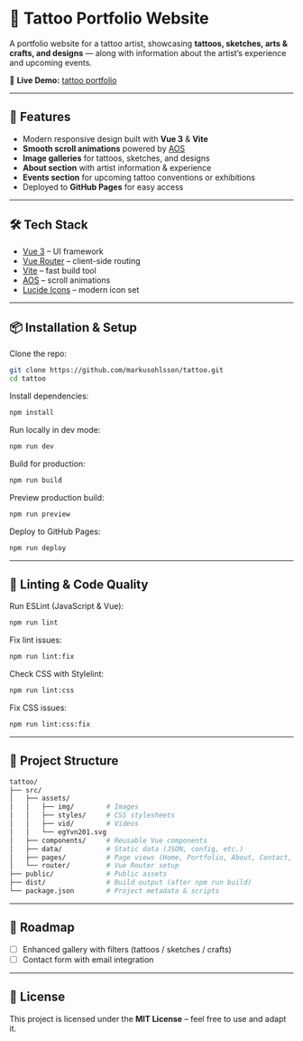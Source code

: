 # 🎨 Tattoo Portfolio Website  

A portfolio website for a tattoo artist, showcasing **tattoos, sketches, arts & crafts, and designs** — along with information about the artist’s experience and upcoming events.  

🚀 **Live Demo:** [tattoo portfolio](https://markusohlsson.github.io/tattoo)  

---

## 📸 Features  
- Modern responsive design built with **Vue 3** & **Vite**  
- **Smooth scroll animations** powered by [AOS](https://michalsnik.github.io/aos/)  
- **Image galleries** for tattoos, sketches, and designs  
- **About section** with artist information & experience  
- **Events section** for upcoming tattoo conventions or exhibitions  
- Deployed to **GitHub Pages** for easy access  

---

## 🛠️ Tech Stack  
- [Vue 3](https://vuejs.org/) – UI framework  
- [Vue Router](https://router.vuejs.org/) – client-side routing  
- [Vite](https://vitejs.dev/) – fast build tool  
- [AOS](https://michalsnik.github.io/aos/) – scroll animations  
- [Lucide Icons](https://lucide.dev/) – modern icon set  

---

## 📦 Installation & Setup  

Clone the repo:  
```bash
git clone https://github.com/markusohlsson/tattoo.git
cd tattoo
```

Install dependencies:  
```bash
npm install
```

Run locally in dev mode:  
```bash
npm run dev
```

Build for production:  
```bash
npm run build
```

Preview production build:  
```bash
npm run preview
```

Deploy to GitHub Pages:  
```bash
npm run deploy
```

---

## 🧹 Linting & Code Quality  

Run ESLint (JavaScript & Vue):  
```bash
npm run lint
```

Fix lint issues:  
```bash
npm run lint:fix
```

Check CSS with Stylelint:  
```bash
npm run lint:css
```

Fix CSS issues:  
```bash
npm run lint:css:fix
```

---

## 📂 Project Structure  

```bash
tattoo/
├── src/                
│   ├── assets/         
│   │   ├── img/        # Images
│   │   ├── styles/     # CSS stylesheets
│   │   ├── vid/        # Videos
│   │   └── egYvn201.svg
│   ├── components/     # Reusable Vue components
│   ├── data/           # Static data (JSON, config, etc.)
│   ├── pages/          # Page views (Home, Portfolio, About, Contact, etc.)
│   └── router/         # Vue Router setup
├── public/             # Public assets
├── dist/               # Build output (after npm run build)
└── package.json        # Project metadata & scripts
```

---

## 🎯 Roadmap  
- [ ] Enhanced gallery with filters (tattoos / sketches / crafts)  
- [ ] Contact form with email integration  

---

## 📖 License  
This project is licensed under the **MIT License** – feel free to use and adapt it.  
